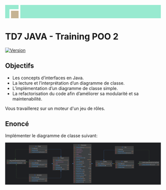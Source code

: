 ![separe](https://raw.githubusercontent.com/studoo-app/.github/main/profile/studoo-banner-logo.png)
# TD7 JAVA - Training POO 2
[![Version](https://img.shields.io/badge/Version-2025-blue)]()

## Objectifs

- Les concepts d’interfaces en Java.
- La lecture et l’interprétation d’un diagramme de classe.
- L’implémentation d’un diagramme de classe simple.
- La refactorisation du code afin d’améliorer sa modularité et sa maintenabilité.

Vous travaillerez sur un moteur d'un jeu de rôles.


## Enoncé

Implémenter le diagramme de classe suivant:

![Diagramme de classe](./docs/diagramme-classes.png)
